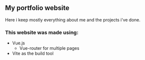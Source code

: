 ## My portfolio website
Here i keep mostly everything about me and the projects i've done.

### This website was made using:
 - Vue.js
   - Vue-router for multiple pages
 - Vite as the build tool
